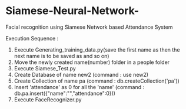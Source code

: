 # Siamese-Neural-Network-
Facial recognition using Siamese Network based Attendance System

Execution Sequence :
1. Execute Generating_training_data.py(save the first name as <name0> then the next name is to be saved as <name1> and so on)
2. Move the newly created name(number) folder in a people folder
3. Execute Siamese_Test.py
4. Create Database of name new2 (command : use new2)
5. Create Collection of name pa (command : db.createCollection('pa'))
6. Insert 'attendance' as 0 for all the 'name' (command : db.pa.insert({"name":"<name>","attendance":0}))
7. Execute FaceRecognizer.py
 

